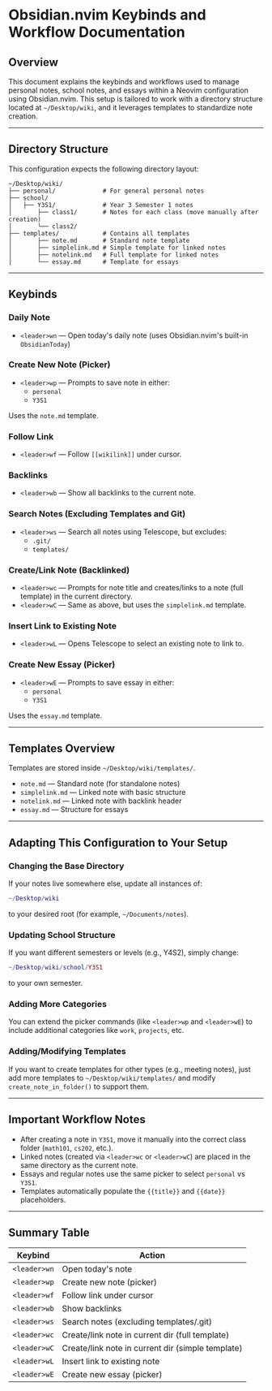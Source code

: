# Obsidian.nvim Keybinds and Workflow Documentation

## Overview

This document explains the keybinds and workflows used to manage personal notes, school notes, and essays within a Neovim configuration using Obsidian.nvim. This setup is tailored to work with a directory structure located at `~/Desktop/wiki`, and it leverages templates to standardize note creation.

---

## Directory Structure

This configuration expects the following directory layout:

```
~/Desktop/wiki/
├── personal/             # For general personal notes
├── school/
│   ├── Y3S1/             # Year 3 Semester 1 notes
│       ├── class1/       # Notes for each class (move manually after creation)
│       └── class2/
├── templates/            # Contains all templates
│       ├── note.md       # Standard note template
│       ├── simplelink.md # Simple template for linked notes
│       ├── notelink.md   # Full template for linked notes
│       └── essay.md      # Template for essays
```

---

## Keybinds

### Daily Note

- `<leader>wn` — Open today's daily note (uses Obsidian.nvim's built-in `ObsidianToday`)

### Create New Note (Picker)

- `<leader>wp` — Prompts to save note in either:
  - `personal`
  - `Y3S1`

Uses the `note.md` template.

### Follow Link

- `<leader>wf` — Follow `[[wikilink]]` under cursor.

### Backlinks

- `<leader>wb` — Show all backlinks to the current note.

### Search Notes (Excluding Templates and Git)

- `<leader>ws` — Search all notes using Telescope, but excludes:
  - `.git/`
  - `templates/`

### Create/Link Note (Backlinked)

- `<leader>wc` — Prompts for note title and creates/links to a note (full template) in the current directory.
- `<leader>wC` — Same as above, but uses the `simplelink.md` template.

### Insert Link to Existing Note

- `<leader>wL` — Opens Telescope to select an existing note to link to.

### Create New Essay (Picker)

- `<leader>wE` — Prompts to save essay in either:
  - `personal`
  - `Y3S1`

Uses the `essay.md` template.

---

## Templates Overview

Templates are stored inside `~/Desktop/wiki/templates/`.

- `note.md` — Standard note (for standalone notes)
- `simplelink.md` — Linked note with basic structure
- `notelink.md` — Linked note with backlink header
- `essay.md` — Structure for essays

---

## Adapting This Configuration to Your Setup

### Changing the Base Directory

If your notes live somewhere else, update all instances of:

```lua
~/Desktop/wiki
```

to your desired root (for example, `~/Documents/notes`).

### Updating School Structure

If you want different semesters or levels (e.g., Y4S2), simply change:

```lua
~/Desktop/wiki/school/Y3S1
```

to your own semester.

### Adding More Categories

You can extend the picker commands (like `<leader>wp` and `<leader>wE`) to include additional categories like `work`, `projects`, etc.

### Adding/Modifying Templates

If you want to create templates for other types (e.g., meeting notes), just add more templates to `~/Desktop/wiki/templates/` and modify `create_note_in_folder()` to support them.

---

## Important Workflow Notes

- After creating a note in `Y3S1`, move it manually into the correct class folder (`math101`, `cs202`, etc.).
- Linked notes (created via `<leader>wc` or `<leader>wC`) are placed in the same directory as the current note.
- Essays and regular notes use the same picker to select `personal` vs `Y3S1`.
- Templates automatically populate the `{{title}}` and `{{date}}` placeholders.

---

## Summary Table

| Keybind      | Action                                            |
| ------------ | ------------------------------------------------- |
| `<leader>wn` | Open today's note                                 |
| `<leader>wp` | Create new note (picker)                          |
| `<leader>wf` | Follow link under cursor                          |
| `<leader>wb` | Show backlinks                                    |
| `<leader>ws` | Search notes (excluding templates/.git)           |
| `<leader>wc` | Create/link note in current dir (full template)   |
| `<leader>wC` | Create/link note in current dir (simple template) |
| `<leader>wL` | Insert link to existing note                      |
| `<leader>wE` | Create new essay (picker)                         |
